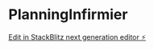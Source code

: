 # PlanningInfirmier

[Edit in StackBlitz next generation editor ⚡️](https://stackblitz.com/~/github.com/DevilWill74/PlanningInfirmier)